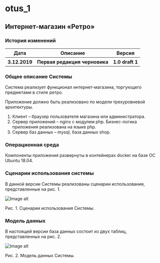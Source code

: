 # otus_1
<h2>Интернет-магазин «Ретро»</h2>
<h3>История изменений</h3>
<table>
  <tr>
    <th> Дата</th><th> Описание</th><th>	Версия</th>
  </tr>
  <tr>
    <th>3.12.2019</th><th> 	Первая редакция черновика</th><th> 	1.0 draft 1</th>
  </tr>
 <table>
<h3>Общее описание Системы</h3>
   <p>Система реализует функционал интернет-магазина, торгующего предметами в стиле ретро.</p>
   <p>Приложение должно быть реализовано по модели трехуровневой архитектуры.</p>
   <p>
     <ol>
       <li>Клиент – браузер пользователя магазина или администратора.</li>
       <li>Сервер приложений – nginx с модулем php. Бизнес-логика приложения реализована на языке php.</li>
        <li>Сервер баз данных – mysql, база данных shop.</li>
   </ol>
   </p>
<h3>Операционная среда</h3>
   <p>Компоненты приложения развернуты в контейнерах docker на базе ОС Ubuntu 18.04.</p>
<h3>Сценарии использования системы</h3>
   <p>В данной версии Системы реализованы сценарии использования, представленные на рис. 1.</p>
  <div>
 

![Image alt](https://github.com/elenabenken/otus_1/raw/master/useCases.png)
    <div>Рис. 1. Сценарии использования Системы.</div>
  </div>
  <h3>Модель данных</h3>
  <p>В настоящей версии база данных состоит из двух таблиц, представленных на рис. 2.</p>

![Image alt](https://github.com/elenabenken/otus_1/raw/master/Database.png)
  <div>Рис. 2. Модель данных Системы.</div>



